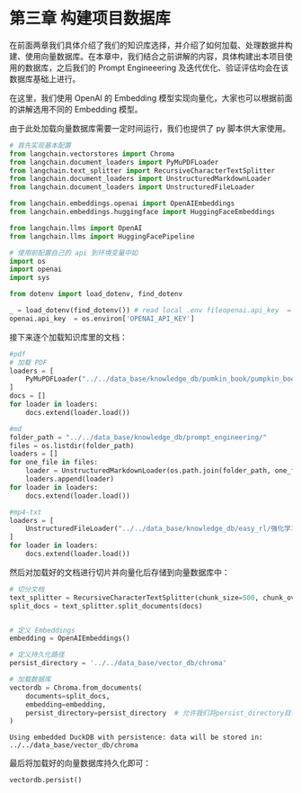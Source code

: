 # 第三章 构建项目数据库

在前面两章我们具体介绍了我们的知识库选择，并介绍了如何加载、处理数据并构建、使用向量数据库。在本章中，我们结合之前讲解的内容，具体构建出本项目使用的数据库，之后我们的 Prompt Engineeering 及迭代优化、验证评估均会在该数据库基础上进行。

在这里，我们使用 OpenAI 的 Embedding 模型实现向量化，大家也可以根据前面的讲解选用不同的 Embedding 模型。

由于此处加载向量数据库需要一定时间运行，我们也提供了 py 脚本供大家使用。


```python
# 首先实现基本配置
from langchain.vectorstores import Chroma
from langchain.document_loaders import PyMuPDFLoader
from langchain.text_splitter import RecursiveCharacterTextSplitter
from langchain.document_loaders import UnstructuredMarkdownLoader
from langchain.document_loaders import UnstructuredFileLoader

from langchain.embeddings.openai import OpenAIEmbeddings
from langchain.embeddings.huggingface import HuggingFaceEmbeddings

from langchain.llms import OpenAI
from langchain.llms import HuggingFacePipeline

# 使用前配置自己的 api 到环境变量中如
import os
import openai
import sys

from dotenv import load_dotenv, find_dotenv

_ = load_dotenv(find_dotenv()) # read local .env fileopenai.api_key  = os.environ['OPENAI_API_KEY']
openai.api_key  = os.environ['OPENAI_API_KEY']
```

接下来逐个加载知识库里的文档：


```python
#pdf
# 加载 PDF
loaders = [
    PyMuPDFLoader("../../data_base/knowledge_db/pumkin_book/pumpkin_book.pdf") # 机器学习,
]
docs = []
for loader in loaders:
    docs.extend(loader.load())
```


```python
#md
folder_path = "../../data_base/knowledge_db/prompt_engineering/"
files = os.listdir(folder_path)
loaders = []
for one_file in files:
    loader = UnstructuredMarkdownLoader(os.path.join(folder_path, one_file))
    loaders.append(loader)
for loader in loaders:
    docs.extend(loader.load())
```


```python
#mp4-txt
loaders = [
    UnstructuredFileLoader("../../data_base/knowledge_db/easy_rl/强化学习入门指南.txt") # 机器学习,
]
for loader in loaders:
    docs.extend(loader.load())
```

然后对加载好的文档进行切片并向量化后存储到向量数据库中：


```python
# 切分文档
text_splitter = RecursiveCharacterTextSplitter(chunk_size=500, chunk_overlap=150)
split_docs = text_splitter.split_documents(docs)


# 定义 Embeddings
embedding = OpenAIEmbeddings() 

# 定义持久化路径
persist_directory = '../../data_base/vector_db/chroma'

# 加载数据库
vectordb = Chroma.from_documents(
    documents=split_docs,
    embedding=embedding,
    persist_directory=persist_directory  # 允许我们将persist_directory目录保存到磁盘上
)
```

    Using embedded DuckDB with persistence: data will be stored in: ../../data_base/vector_db/chroma


最后将加载好的向量数据库持久化即可：


```python
vectordb.persist()
```
